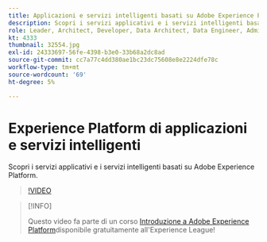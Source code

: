 ```yaml
---
title: Applicazioni e servizi intelligenti basati su Adobe Experience Platform
description: Scopri i servizi applicativi e i servizi intelligenti basati su Adobe Experience Platform.
role: Leader, Architect, Developer, Data Architect, Data Engineer, Admin, User
kt: 4333
thumbnail: 32554.jpg
exl-id: 24333697-56fe-4398-b3e0-33b68a2dc8ad
source-git-commit: cc7a77c4dd380ae1bc23dc75608e8e2224dfe78c
workflow-type: tm+mt
source-wordcount: '69'
ht-degree: 5%

---
```


# Experience Platform di applicazioni e servizi intelligenti

Scopri i servizi applicativi e i servizi intelligenti basati su Adobe Experience Platform.

>[!VIDEO](https://video.tv.adobe.com/v/32554?quality=12&learn=on)

>[!INFO]
>
> Questo video fa parte di un corso [Introduzione a Adobe Experience Platform](https://experienceleague.adobe.com/?recommended=ExperiencePlatform-U-1-2020.1)disponibile gratuitamente all&#39;Experience League!

